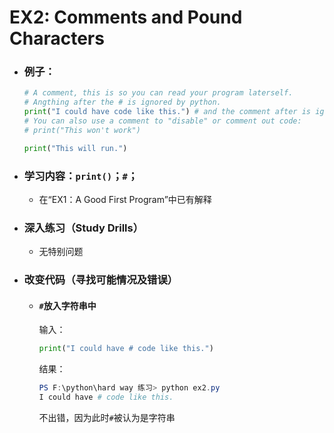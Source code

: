 # EX2: Comments and Pound Characters

* ### 例子：

  ```python
  # A comment, this is so you can read your program laterself.
  # Angthing after the # is ignored by python.
  print("I could have code like this.") # and the comment after is ignored
  # You can also use a comment to "disable" or comment out code:
  # print("This won't work")
  
  print("This will run.")
  ```
  
* ### 学习内容：`print()`；`#`；

  * 在“EX1：A Good First Program”中已有解释

* ### 深入练习（Study Drills）

  * 无特别问题

* ### 改变代码（寻找可能情况及错误）

  * #### `#`放入字符串中

    输入：

    ```python
    print("I could have # code like this.")
    ```

    结果：

    ```powershell
    PS F:\python\hard way 练习> python ex2.py
    I could have # code like this.
    ```

    不出错，因为此时`#`被认为是字符串

    

    





